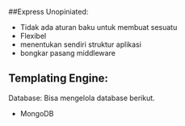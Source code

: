 ##Express
Unopiniated:
 - Tidak ada aturan baku untuk membuat sesuatu
 - Flexibel
 - menentukan sendiri struktur aplikasi
 - bongkar pasang middleware

Templating Engine:
 - 

Database:
Bisa mengelola database berikut.
 - MongoDB